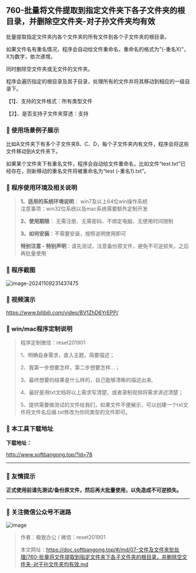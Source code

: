 ## 760-批量将文件提取到指定文件夹下各子文件夹的根目录，并删除空文件夹-对子孙文件夹均有效

批量提取指定文件夹内各个文件夹的所有文件到各个子文件夹的根目录。

如果文件名有重名情况，程序会自动给文件重命名，重命名的格式为"(-重名X)"，X为数字，依次递增。

同时删除空文件夹或无文件的文件夹。 

程序会遍历指定的根目录及其子目录，处理所有的文件并将其移动到相应的一级目录下。

【1】、支持的文件格式：所有类型文件 

【2】、是否支持子文件夹穿透：支持

### 📑 使用场景例子展示
比如A文件夹下有多个子文件夹B、C、D，每个子文件夹内有文件，程序会将这些文件移动到A文件夹下。

如果某个文件夹下有重名文件，程序会自动给文件重命名，比如文件“test.txt”已经存在，则新移动的重名文件将被重命名为“test (-重名1).txt”。

### 📑 程序使用环境及相关说明

> **1、适用的系统环境说明**： win7及以上64位win操作系统  
> 注意事项：win32位系统以及mac系统需要额外定制开发  
>
> **2、使用期限**： 无需注册、无需密码、不绑定电脑、无使用时间限制  
>
> **3、如何安装**：不需要安装，按照说明使用即可  
>
> **特别注意 - 特别声明**：请先测试，注意备份原文件，避免不可逆损失，之后再批量使用

### 📑 程序截图

![image-20241109231437475](https://s2.loli.net/2024/11/09/wCYj8A31h4QraH2.png) 

### 📑 视频演示

https://www.bilibili.com/video/BV1ZhD6YrEPP/

### 📑 win/mac程序定制说明

> 程序定制微信：reset201901  
>
> 1、明确自身需求，直入主题，简要描述；
>
> 2、我第一步想要怎样，第二步想要怎样...； 
>
> 3、最终想要的结果是什么样的，自己能够清晰的描述出来,  
>
> 4、最好是用txt文档将以上需求写清楚，或者录制视频将需求讲述清楚；  
>
> 5、提供需要做测试的文件给我们，如果文件不便展示，可以创建一个txt文件将文件名后缀.txt修改为你同类型的文件即可。  

### 📑 本工具下载地址

**下载地址：**

http://www.softbangong.top/?id=78

------

### 📑 友情提示

**正式使用前请先测试/备份原文件，然后再大批量使用，以免造成不可逆损失。**

------

### 📑 关注微信公众号不迷路

![image](https://s2.loli.net/2024/11/02/tK9T7jxLcuv5rUk.png)

> 作者：极致办公  /  微信：reset201901
>
> 本文网址：https://doc.softbangong.top/#/md/07-文件及文件夹批处理/760-批量将文件提取到指定文件夹下各子文件夹的根目录，并删除空文件夹-对子孙文件夹均有效.md
